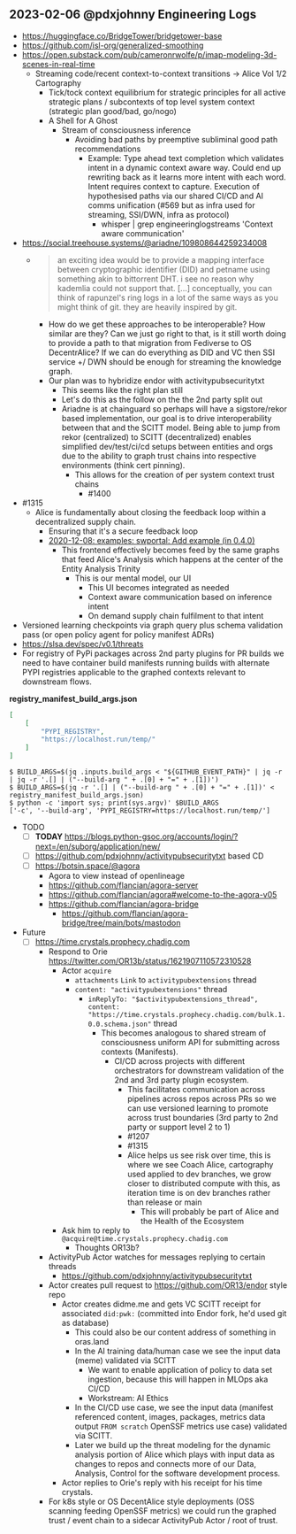 ## 2023-02-06 @pdxjohnny Engineering Logs

- https://huggingface.co/BridgeTower/bridgetower-base
- https://github.com/isl-org/generalized-smoothing
- https://open.substack.com/pub/cameronrwolfe/p/imap-modeling-3d-scenes-in-real-time
  - Streaming code/recent context-to-context transitions -> Alice Vol 1/2 Cartography
    - Tick/tock context equilibrium for strategic principles for all active strategic plans / subcontexts of top level system context (strategic plan good/bad, go/nogo)
    - A Shell for A Ghost
      - Stream of consciousness inference
        - Avoiding bad paths by preemptive subliminal good path recommendations
          - Example: Type ahead text completion which validates intent in a dynamic context aware way. Could end up rewriting back as it learns more intent with each word. Intent requires context to capture. Execution of hypothesised paths via our shared CI/CD and AI comms unification (#569 but as infra used for streaming, SSI/DWN, infra as protocol)
            - whisper | grep engineeringlogstreams 'Context aware communication'
- https://social.treehouse.systems/@ariadne/109808644259234008
  - > an exciting idea would be to provide a mapping interface between cryptographic identifier (DID) and petname using something akin to bittorrent DHT.  i see no reason why kademlia could not support that. [...] conceptually, you can think of rapunzel's ring logs in a lot of the same ways as you might think of git.  they are heavily inspired by git.
    - How do we get these approaches to be interoperable? How similar are they? Can we just go right to that, is it still worth doing to provide a path to that migration from Fediverse to OS DecentrAlice? If we can do everything as DID and VC then SSI service +/ DWN should be enough for streaming the knowledge graph.
    - Our plan was to hybridize endor with activitypubsecuritytxt
      - This seems like the right plan still
      - Let's do this as the follow on the the 2nd party split out
      - Ariadne is at chainguard so perhaps will have a sigstore/rekor based implementation, our goal is to drive interoperability between that and the SCITT model. Being able to jump from rekor (centralized) to SCITT (decentralized) enables simplified dev/test/ci/cd setups between entities and orgs due to the ability to graph trust chains into respective environments (think cert pinning).
        - This allows for the creation of per system context trust chains
          - #1400
- #1315
  - Alice is fundamentally about closing the feedback loop within a decentralized supply chain.
    - Ensuring that it's a secure feedback loop
    - [2020-12-08: examples: swportal: Add example (in 0.4.0)](https://github.com/intel/dffml/commit/2e42032e0a0872ef75a0920578746d0880b9cb70)
      - This frontend effectively becomes feed by the same graphs that feed Alice's Analysis which happens at the center of the Entity Analysis Trinity
        - This is our mental model, our UI
          - This UI becomes integrated as needed
          - Context aware communication based on inference intent
          - On demand supply chain fulfilment to that intent
- Versioned learning checkpoints via graph query plus schema validation pass (or open policy agent for policy manifest ADRs)
- https://slsa.dev/spec/v0.1/threats
- For registry of PyPi packages across 2nd party plugins for PR builds we need to have container build manifests running builds with alternate PYPI registries applicable to the graphed contexts relevant to downstream flows.

**registry_manifest_build_args.json**

```json
[
    [
        "PYPI_REGISTRY",
        "https://localhost.run/temp/"
    ]
]
```

```console
$ BUILD_ARGS=$(jq .inputs.build_args < "${GITHUB_EVENT_PATH}" | jq -r | jq -r '.[] | ("--build-arg " + .[0] + "=" + .[1])')
$ BUILD_ARGS=$(jq -r '.[] | ("--build-arg " + .[0] + "=" + .[1])' < registry_manifest_build_args.json)
$ python -c 'import sys; print(sys.argv)' $BUILD_ARGS
['-c', '--build-arg', 'PYPI_REGISTRY=https://localhost.run/temp/']
```

- TODO
  - [ ] **TODAY** https://blogs.python-gsoc.org/accounts/login/?next=/en/suborg/application/new/
  - [ ] https://github.com/pdxjohnny/activitypubsecuritytxt based CD
  - [ ] https://botsin.space/@agora
    - Agora to view instead of openlineage
    - https://github.com/flancian/agora-server
    - https://github.com/flancian/agora#welcome-to-the-agora-v05
    - https://github.com/flancian/agora-bridge
      - https://github.com/flancian/agora-bridge/tree/main/bots/mastodon
- Future
  - [ ] https://time.crystals.prophecy.chadig.com
    - Respond to Orie https://twitter.com/OR13b/status/1621907110572310528
      - Actor `acquire`
        - `attachments` `Link` to `activitypubextensions` thread
        - `content: "activitypubextensions"` thread
          - `inReplyTo: "$activitypubextensions_thread", content: "https://time.crystals.prophecy.chadig.com/bulk.1.0.0.schema.json"` thread
            - This becomes analogous to shared stream of consciousness uniform API for submitting across contexts (Manifests).
              - CI/CD across projects with different orchestrators for downstream validation of the 2nd and 3rd party plugin ecosystem.
                - This facilitates communication across pipelines across repos across PRs so we can use versioned learning to promote across trust boundaries (3rd party to 2nd party or support level 2 to 1)
                - #1207
                - #1315
                - Alice helps us see risk over time, this is where we see Coach Alice, cartography used applied to dev branches, we grow closer to distributed compute with this, as iteration time is on dev branches rather than release or main
                  - This will probably be part of Alice and the Health of the Ecosystem
      - Ask him to reply to `@acquire@time.crystals.prophecy.chadig.com`
        - Thoughts OR13b?
    - ActivityPub Actor watches for messages replying to certain threads
      - https://github.com/pdxjohnny/activitypubsecuritytxt
    - Actor creates pull request to https://github.com/OR13/endor style repo
      - Actor creates didme.me and gets VC SCITT receipt for associated `did:pwk:` (committed into Endor fork, he'd used git as database)
        - This could also be our content address of something in oras.land
        - In the AI training data/human case we see the input data (meme) validated via SCITT
          - We want to enable application of policy to data set ingestion, because this will happen in MLOps aka CI/CD
           - Workstream: AI Ethics
        - In the CI/CD use case, we see the input data (manifest referenced content, images, packages, metrics data output `FROM scratch` OpenSSF metrics use case) validated via SCITT.
        - Later we build up the threat modeling for the dynamic analysis portion of Alice which plays with input data as changes to repos and connects more of our Data, Analysis, Control for the software development process.
      - Actor replies to Orie's reply with his receipt for his time crystals.
    - For k8s style or OS DecentAlice style deployments (OSS scanning feeding OpenSSF metrics) we could run the graphed trust / event chain to a sidecar ActivityPub Actor / root of trust.